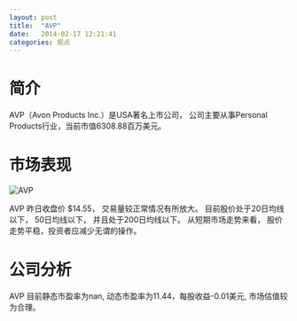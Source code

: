 ```yaml
---
layout: post
title:  "AVP"
date:   2014-02-17 12:21:41
categories: 观点
---
```


# 简介
AVP（Avon Products Inc.）是USA著名上市公司，
公司主要从事Personal Products行业，当前市值6308.88百万美元。

# 市场表现

![AVP](http://finviz.com/chart.ashx?t=AVP&ty=c&ta=1&p=d&s=l)

AVP 昨日收盘价 $14.55，
交易量较正常情况有所放大。
目前股价处于20日均线以下，
50日均线以下，
并且处于200日均线以下。
从短期市场走势来看，
股价走势平稳，投资者应减少无谓的操作。

# 公司分析
AVP 目前静态市盈率为nan, 动态市盈率为11.44，每股收益-0.01美元,
市场估值较为合理。
